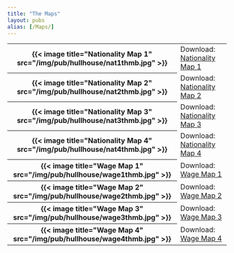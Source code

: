 ```yaml
---
title: "The Maps"
layout: pubs
alias: [/Maps/]
---
```

<table class="table is-hoverable">
  <tbody>
    <tr>
      <th>{{< image title="Nationality Map 1" src="/img/pub/hullhouse/nat1thmb.jpg" >}}</th>
      <td>Download: <a href="/docs_fk/homicide/HullHouse/NATMAP1.pdf">Nationality Map 1</a></td>
    </tr>
    <tr>
      <th>{{< image title="Nationality Map 2" src="/img/pub/hullhouse/nat2thmb.jpg" >}}</th>
      <td>Download: <a href="/docs_fk/homicide/HullHouse/NATMAP2.pdf">Nationality Map 2</a></td>
    </tr>
    <tr>
      <th>{{< image title="Nationality Map 3" src="/img/pub/hullhouse/nat3thmb.jpg" >}}</th>
      <td>Download: <a href="/docs_fk/homicide/HullHouse/NATMAP3.pdf">Nationality Map 3</a></td>
    </tr>    
    <tr>
      <th>{{< image title="Nationality Map 4" src="/img/pub/hullhouse/nat4thmb.jpg" >}}</th>
      <td>Download: <a href="/docs_fk/homicide/HullHouse/NATMAP4.pdf">Nationality Map 4</a></td>
    </tr>
    <tr>
      <th>{{< image title="Wage Map 1" src="/img/pub/hullhouse/wage1thmb.jpg" >}}</th>
      <td>Download: <a href="/docs_fk/homicide/HullHouse/WAGEMAP1.pdf">Wage Map 1</a></td>
    </tr>  
    <tr>
      <th>{{< image title="Wage Map 2" src="/img/pub/hullhouse/wage2thmb.jpg" >}}</th>
      <td>Download: <a href="/docs_fk/homicide/HullHouse/WAGEMAP2.pdf">Wage Map 2</a></td>
    </tr>  
    <tr>
      <th>{{< image title="Wage Map 3" src="/img/pub/hullhouse/wage3thmb.jpg" >}}</th>
      <td>Download: <a href="/docs_fk/homicide/HullHouse/WAGEMAP3.pdf">Wage Map 3</a></td>
    </tr>
    <tr>
      <th>{{< image title="Wage Map 4" src="/img/pub/hullhouse/wage4thmb.jpg" >}}</th>
      <td>Download: <a href="/docs_fk/homicide/HullHouse/WAGEMAP4.pdf">Wage Map 4</a></td>
    </tr>
  </tbody>
</table>
